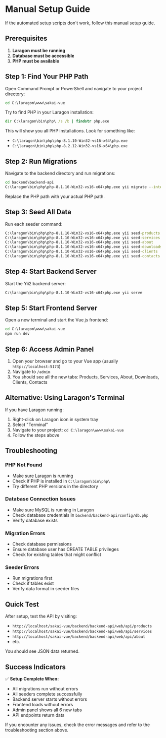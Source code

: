 # Manual Setup Guide

If the automated setup scripts don't work, follow this manual setup guide.

## Prerequisites

1. **Laragon must be running**
2. **Database must be accessible**
3. **PHP must be available**

## Step 1: Find Your PHP Path

Open Command Prompt or PowerShell and navigate to your project directory:

```cmd
cd C:\laragon\www\sakai-vue
```

Try to find PHP in your Laragon installation:

```cmd
dir C:\laragon\bin\php\ /s /b | findstr php.exe
```

This will show you all PHP installations. Look for something like:
- `C:\laragon\bin\php\php-8.1.10-Win32-vs16-x64\php.exe`
- `C:\laragon\bin\php\php-8.2.12-Win32-vs16-x64\php.exe`

## Step 2: Run Migrations

Navigate to the backend directory and run migrations:

```cmd
cd backend\backend-api
C:\laragon\bin\php\php-8.1.10-Win32-vs16-x64\php.exe yii migrate --interactive=0
```

Replace the PHP path with your actual PHP path.

## Step 3: Seed All Data

Run each seeder command:

```cmd
C:\laragon\bin\php\php-8.1.10-Win32-vs16-x64\php.exe yii seed-products
C:\laragon\bin\php\php-8.1.10-Win32-vs16-x64\php.exe yii seed-services
C:\laragon\bin\php\php-8.1.10-Win32-vs16-x64\php.exe yii seed-about
C:\laragon\bin\php\php-8.1.10-Win32-vs16-x64\php.exe yii seed-downloads
C:\laragon\bin\php\php-8.1.10-Win32-vs16-x64\php.exe yii seed-clients
C:\laragon\bin\php\php-8.1.10-Win32-vs16-x64\php.exe yii seed-contacts
```

## Step 4: Start Backend Server

Start the Yii2 backend server:

```cmd
C:\laragon\bin\php\php-8.1.10-Win32-vs16-x64\php.exe yii serve
```

## Step 5: Start Frontend Server

Open a new terminal and start the Vue.js frontend:

```cmd
cd C:\laragon\www\sakai-vue
npm run dev
```

## Step 6: Access Admin Panel

1. Open your browser and go to your Vue app (usually `http://localhost:5173`)
2. Navigate to `/admin`
3. You should see all the new tabs: Products, Services, About, Downloads, Clients, Contacts

## Alternative: Using Laragon's Terminal

If you have Laragon running:

1. Right-click on Laragon icon in system tray
2. Select "Terminal"
3. Navigate to your project: `cd C:\laragon\www\sakai-vue`
4. Follow the steps above

## Troubleshooting

### PHP Not Found
- Make sure Laragon is running
- Check if PHP is installed in `C:\laragon\bin\php\`
- Try different PHP versions in the directory

### Database Connection Issues
- Make sure MySQL is running in Laragon
- Check database credentials in `backend/backend-api/config/db.php`
- Verify database exists

### Migration Errors
- Check database permissions
- Ensure database user has CREATE TABLE privileges
- Check for existing tables that might conflict

### Seeder Errors
- Run migrations first
- Check if tables exist
- Verify data format in seeder files

## Quick Test

After setup, test the API by visiting:
- `http://localhost/sakai-vue/backend/backend-api/web/api/products`
- `http://localhost/sakai-vue/backend/backend-api/web/api/services`
- `http://localhost/sakai-vue/backend/backend-api/web/api/about`
- etc.

You should see JSON data returned.

## Success Indicators

✅ **Setup Complete When:**
- All migrations run without errors
- All seeders complete successfully
- Backend server starts without errors
- Frontend loads without errors
- Admin panel shows all 6 new tabs
- API endpoints return data

If you encounter any issues, check the error messages and refer to the troubleshooting section above.
